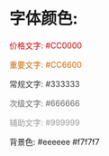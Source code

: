 # 字体颜色:

<p style="color:#CC0000">价格文字: #CC0000</p>
<p style="color:#CC6600">重要文字: #CC6600</p>
<p style="color:#333333">常规文字: #333333</p>
<p style="color:#666666">次级文字: #666666</p>
<p style="color:#999999">辅助文字: #999999</p>

背景色:
#eeeeee #f7f7f7